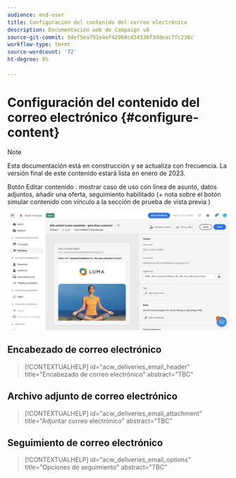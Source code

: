 ```yaml
---
audience: end-user
title: Configuración del contenido del correo electrónico
description: Documentación web de Campaign v8
source-git-commit: 9def5ea791e4ef42968cd34536f3ddeac7fc238c
workflow-type: tm+mt
source-wordcount: '72'
ht-degree: 0%

---
```



# Configuración del contenido del correo electrónico {#configure-content}

>[!NOTE]
>
>Esta documentación está en construcción y se actualiza con frecuencia. La versión final de este contenido estará lista en enero de 2023.

Botón Editar contenido : mostrar caso de uso con línea de asunto, datos adjuntos, añadir una oferta, seguimiento habilitado (+ nota sobre el botón simular contenido con vínculo a la sección de prueba de vista previa )

![](assets/content-dashboard.png)

## Encabezado de correo electrónico

>[!CONTEXTUALHELP]
>id="acw_deliveries_email_header"
>title="Encabezado de correo electrónico"
>abstract="TBC"

## Archivo adjunto de correo electrónico

>[!CONTEXTUALHELP]
>id="acw_deliveries_email_attachment"
>title="Adjuntar correo electrónico"
>abstract="TBC"

## Seguimiento de correo electrónico

>[!CONTEXTUALHELP]
>id="acw_deliveries_email_options"
>title="Opciones de seguimiento"
>abstract="TBC"




<!--
Offers same as campaign (no design, only selection)
Diff from AJO:  attachement
-->